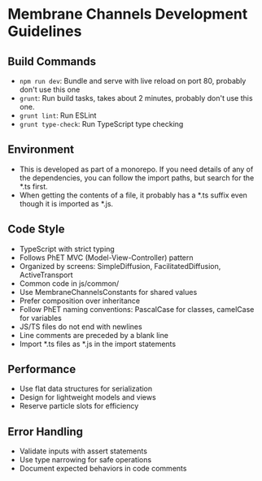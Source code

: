 # Membrane Channels Development Guidelines

## Build Commands
- `npm run dev`: Bundle and serve with live reload on port 80, probably don't use this one
- `grunt`: Run build tasks, takes about 2 minutes, probably don't use this one.
- `grunt lint`: Run ESLint
- `grunt type-check`: Run TypeScript type checking

## Environment
- This is developed as part of a monorepo. If you need details of any of the dependencies, you can follow the import paths, but search for the *.ts first.
- When getting the contents of a file, it probably has a *.ts suffix even though it is imported as *.js.

## Code Style
- TypeScript with strict typing
- Follows PhET MVC (Model-View-Controller) pattern
- Organized by screens: SimpleDiffusion, FacilitatedDiffusion, ActiveTransport
- Common code in js/common/
- Use MembraneChannelsConstants for shared values
- Prefer composition over inheritance
- Follow PhET naming conventions: PascalCase for classes, camelCase for variables
- JS/TS files do not end with newlines
- Line comments are preceded by a blank line
- Import *.ts files as *.js in the import statements

## Performance
- Use flat data structures for serialization
- Design for lightweight models and views
- Reserve particle slots for efficiency

## Error Handling
- Validate inputs with assert statements
- Use type narrowing for safe operations
- Document expected behaviors in code comments